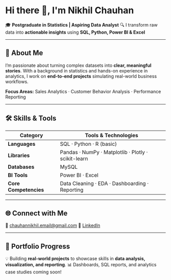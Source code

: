 
# Hi there 👋, I'm Nikhil Chauhan

🎓 **Postgraduate in Statistics | Aspiring Data Analyst**
🔍 I transform raw data into **actionable insights** using **SQL, Python, Power BI & Excel**

---

## 🚀 About Me

I’m passionate about turning complex datasets into **clear, meaningful stories**.
With a background in statistics and hands-on experience in analytics, I work on **end-to-end projects** simulating real-world business workflows.

**Focus Areas:**
Sales Analytics · Customer Behavior Analysis · Performance Reporting

---

## 🛠️ Skills & Tools

| Category              | Tools & Technologies                                |
| --------------------- | --------------------------------------------------- |
| **Languages**         | SQL · Python · R (basic)                            |
| **Libraries**         | Pandas · NumPy · Matplotlib · Plotly · scikit-learn |
| **Databases**         | MySQL                                               |
| **BI Tools**          | Power BI · Excel                                    |
| **Core Competencies** | Data Cleaning · EDA · Dashboarding · Reporting      |

---

## 🌐 Connect with Me

📧 [chauhannikhil.email@gmail.com](mailto:chauhannikhil.email@gmail.com)
🔗 [LinkedIn](https://www.linkedin.com/in/nikhil-chauhan-755858371/)

---

## 📌 Portfolio Progress

💡 Building **real-world projects** to showcase skills in **data analysis, visualization, and reporting**.
📊 Dashboards, SQL reports, and analytics case studies coming soon!




